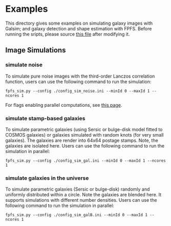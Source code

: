 # Examples

This directory gives some examples on simulating galaxy images with Galsim; and
galaxy detection and shape estimation with FPFS. Before running the sripts,
please source [this file](../bin/fpfs_config) after modifying it.

## Image Simulations
### simulate noise
To simulate pure noise images with the third-order Lanczos correlation
function, users can use the following command to run the simulation:
```shell
fpfs_sim.py --config ./config_sim_noise.ini --minId 0 --maxId 1 --ncores 1
```
For flags enabling parallel computations, see [this
page](https://schwimmbad.readthedocs.io/en/latest/examples/index.html#selecting-a-pool-with-command-line-arguments).

### simulate stamp-based galaxies
To simulate parametric galaxies (using Sersic or bulge-disk model fitted to
COSMOS galaxies) or galaxies simulated with random knots (for very small
galaxies). The galaxies are render into 64x64 postage stamps. Note, the
galaxies are isolated here. Users can use the following command to run the
simulation in parallel:
```shell
fpfs_sim.py --config ./config_sim_gal.ini --minId 0 --maxId 1 --ncores 1
```

### simulate galaxies in the universe
To simulate parametric galaxies (Sersic or bulge-disk) randomly and uniformly
distributed within a circle. Note the galaxies are blended here. It supports
simulations with different number densities. Users can use the following
command to run the simulation in parallel:
```shell
fpfs_sim.py --config ./config_sim_galB.ini --minId 0 --maxId 1 --ncores 1
```
